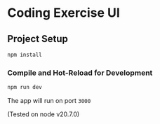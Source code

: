 # Coding Exercise UI

## Project Setup

```sh
npm install
```

### Compile and Hot-Reload for Development

```sh
npm run dev
```

The app will run on port `3000`

(Tested on node v20.7.0)